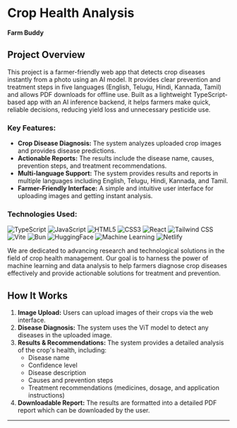 # Crop Health Analysis
**Farm Buddy**

## Project Overview
This project is a farmer-friendly web app that detects crop diseases instantly from a photo using an AI model. It provides clear prevention and treatment steps in five languages (English, Telugu, Hindi, Kannada, Tamil) and allows PDF downloads for offline use. Built as a lightweight TypeScript-based app with an AI inference backend, it helps farmers make quick, reliable decisions, reducing yield loss and unnecessary pesticide use.


### Key Features:
- **Crop Disease Diagnosis:** The system analyzes uploaded crop images and provides disease predictions.
- **Actionable Reports:** The results include the disease name, causes, prevention steps, and treatment recommendations.
- **Multi-language Support:** The system provides results and reports in multiple languages including English, Telugu, Hindi, Kannada, and Tamil.
- **Farmer-Friendly Interface:** A simple and intuitive user interface for uploading images and getting instant analysis.

### Technologies Used:
![TypeScript](https://img.shields.io/badge/TypeScript-3178C6?style=flat&logo=typescript&logoColor=white)
![JavaScript](https://img.shields.io/badge/JavaScript-F7DF1E?style=flat&logo=javascript&logoColor=black)
![HTML5](https://img.shields.io/badge/HTML5-E34F26?style=flat&logo=html5&logoColor=white)
![CSS3](https://img.shields.io/badge/CSS3-1572B6?style=flat&logo=css3&logoColor=white)
![React](https://img.shields.io/badge/React-61DAFB?style=flat&logo=react&logoColor=black)
![Tailwind CSS](https://img.shields.io/badge/Tailwind%20CSS-38B2AC?style=flat&logo=tailwindcss&logoColor=white)
![Vite](https://img.shields.io/badge/Vite-646CFF?style=flat&logo=vite&logoColor=white)
![Bun](https://img.shields.io/badge/Bun-000000?style=flat&logo=bun&logoColor=white)
![HuggingFace](https://img.shields.io/badge/Hugging%20Face-FFC300?style=flat&logo=huggingface&logoColor=black)
![Machine Learning](https://img.shields.io/badge/Machine%20Learning-FF6F61?style=flat&logo=tensorflow&logoColor=white)
![Netlify](https://img.shields.io/badge/Netlify-00C7B7?style=flat&logo=netlify&logoColor=white)


We are dedicated to advancing research and technological solutions in the field of crop health management. Our goal is to harness the power of machine learning and data analysis to help farmers diagnose crop diseases effectively and provide actionable solutions for treatment and prevention.



## How It Works
1. **Image Upload:** Users can upload images of their crops via the web interface.
2. **Disease Diagnosis:** The system uses the ViT model to detect any diseases in the uploaded image.
3. **Results & Recommendations:** The system provides a detailed analysis of the crop's health, including:
   - Disease name
   - Confidence level
   - Disease description
   - Causes and prevention steps
   - Treatment recommendations (medicines, dosage, and application instructions)
4. **Downloadable Report:** The results are formatted into a detailed PDF report which can be downloaded by the user.


---
